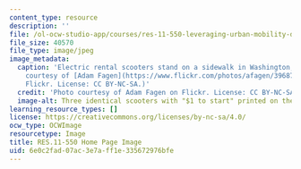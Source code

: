 ```yaml
---
content_type: resource
description: ''
file: /ol-ocw-studio-app/courses/res-11-550-leveraging-urban-mobility-disruptions-to-create-better-cities-spring-2021/6e0c2fad07ac3e7aff1e335672976bfe_RES-11-550s21.jpg
file_size: 40570
file_type: image/jpeg
image_metadata:
  caption: 'Electric rental scooters stand on a sidewalk in Washington, DC. (Photo
    courtesy of [Adam Fagen](https://www.flickr.com/photos/afagen/39687106833) on
    Flickr. License: CC BY-NC-SA.)'
  credit: 'Photo courtesy of Adam Fagen on Flickr. License: CC BY-NC-SA'
  image-alt: Three identical scooters with "$1 to start" printed on them
learning_resource_types: []
license: https://creativecommons.org/licenses/by-nc-sa/4.0/
ocw_type: OCWImage
resourcetype: Image
title: RES.11-550 Home Page Image
uid: 6e0c2fad-07ac-3e7a-ff1e-335672976bfe
---
```

